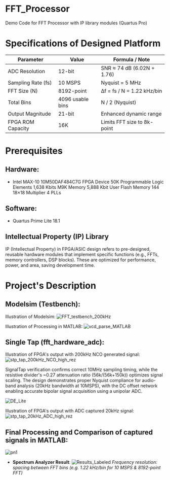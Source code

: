# FFT_Processor
Demo Code for FFT Processor with IP library modules (Quartus Pro)

# Specifications of Designed Platform

| **Parameter**         | **Value**             | **Formula / Note**                         |
|-----------------------|-----------------------|--------------------------------------------|
| ADC Resolution        | 12-bit                | SNR ≈ 74 dB (6.02N + 1.76)                 |
| Sampling Rate (fs)    | 10 MSPS               | Nyquist = 5 MHz                            |
| FFT Size (N)          | 8192-point            | Δf = fs / N = 1.22 kHz/bin                 |
| Total Bins            | 4096 usable bins      | N / 2 (Nyquist)                            |
| Output Magnitude      | 21-bit                | Enhanced dynamic range                     |
| FPGA ROM Capacity     | 16K                   | Limits FFT size to 8k-point                |

# Prerequisites

## Hardware:
- Intel MAX-10 10M50DAF484C7G FPGA Device
  50K Programmable Logic Elements
  1,638 Kbits M9K Memory
  5,888 Kbit User Flash Memory
  144 18×18 Multiplier
  4 PLLs

## Software: 
- Quartus Prime Lite 18.1

## Intellectual Property (IP) Library
IP (Intellectual Property) in FPGA/ASIC design refers to pre-designed, reusable
hardware modules that implement specific functions (e.g., FFTs, memory controllers, DSP
blocks). These are optimized for performance, power, and area, saving development time.

# Project's Description


## Modelsim (Testbench):

Illustration of Modelsim:
![FFT_testbench_200kHz](https://github.com/user-attachments/assets/fd5c9665-3e44-4d8e-b3ad-9a580d012d8a)

Illustration of Processing in MATLAB:
![vcd_parse_MATLAB](https://github.com/user-attachments/assets/56154bd6-f681-47fe-8e1f-955f735514ae)

## Single Tap (fft_hardware_adc):

Illustration of FPGA's output with 200kHz NCO generated signal:
![stp_tap_200kHz_NCO_high_rez](https://github.com/user-attachments/assets/88f1265d-ed15-4fbc-9b9e-0bb3fcf8a315)

SignalTap verification confirms correct 10MHz sampling timing, while the resistive
divider's ~0.27 attenuation ratio (56k/(56k+150k)) optimizes signal scaling. The design
demonstrates proper Nyquist compliance for audio-band analysis (20kHz bandwidth at
10MSPS), with the DC offset network enabling accurate bipolar signal acquisition using a
unipolar ADC.

![DE_Lite](https://github.com/user-attachments/assets/9aaab9d9-a9d5-4cc6-85b2-ec9aad44b18c)


Illustration of FPGA's output with ADC captured 20kHz signal:
![stp_tap_20kHz_ADC_high_rez](https://github.com/user-attachments/assets/9483a3a7-ceee-4df0-8810-bb16d9e92ac2)

## Final Processing and Comparison of captured signals in MATLAB:
![pn1](https://github.com/user-attachments/assets/7bad13b9-197a-4d14-9123-2f552fe7fdb5)

- **Spectrum Analyzer Result**: 
![Results_Labeled](https://github.com/user-attachments/assets/6ea141b5-61d7-4994-8d69-889b7e90ecb2)
  _Frequency resolution: spacing between FFT bins (e.g. 1.22 kHz/bin for 10 MSPS & 8192-point FFT)_
